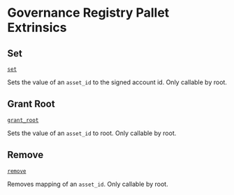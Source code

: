 <!-- AUTOMATICALLY GENERATED -->
<!-- Generated at 2022-06-25T22:31:58.345310182Z -->

# Governance Registry Pallet Extrinsics

## Set

[`set`](https://dali.devnets.composablefinance.ninja/doc/pallet_governance_registry/pallet/enum.Call.html#variant.set)

Sets the value of an `asset_id` to the signed account id. Only callable by root.

## Grant Root

[`grant_root`](https://dali.devnets.composablefinance.ninja/doc/pallet_governance_registry/pallet/enum.Call.html#variant.grant_root)

Sets the value of an `asset_id` to root. Only callable by root.

## Remove

[`remove`](https://dali.devnets.composablefinance.ninja/doc/pallet_governance_registry/pallet/enum.Call.html#variant.remove)

Removes mapping of an `asset_id`. Only callable by root.

